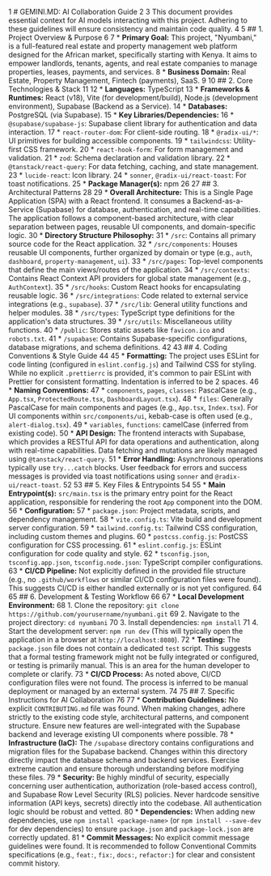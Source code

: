  1 # GEMINI.MD: AI Collaboration Guide
    2 
    3 This document provides essential context for AI models interacting with this project. Adhering to these guidelines will
      ensure consistency and maintain code quality.
    4 
    5 ## 1. Project Overview & Purpose
    6 
    7 *   **Primary Goal:** This project, "Nyumbani," is a full-featured real estate and property management web platform designed
      for the African market, specifically starting with Kenya. It aims to empower landlords, tenants, agents, and real estate
      companies to manage properties, leases, payments, and services.
    8 *   **Business Domain:** Real Estate, Property Management, Fintech (payments), SaaS.
    9 
   10 ## 2. Core Technologies & Stack
   11 
   12 *   **Languages:** TypeScript
   13 *   **Frameworks & Runtimes:** React (v18), Vite (for development/build), Node.js (development environment), Supabase
      (Backend as a Service).
   14 *   **Databases:** PostgreSQL (via Supabase).
   15 *   **Key Libraries/Dependencies:**
   16     *   `@supabase/supabase-js`: Supabase client library for authentication and data interaction.
   17     *   `react-router-dom`: For client-side routing.
   18     *   `@radix-ui/*`: UI primitives for building accessible components.
   19     *   `tailwindcss`: Utility-first CSS framework.
   20     *   `react-hook-form`: For form management and validation.
   21     *   `zod`: Schema declaration and validation library.
   22     *   `@tanstack/react-query`: For data fetching, caching, and state management.
   23     *   `lucide-react`: Icon library.
   24     *   `sonner`, `@radix-ui/react-toast`: For toast notifications.
   25 *   **Package Manager(s):** npm
   26 
   27 ## 3. Architectural Patterns
   28
   29 *   **Overall Architecture:** This is a Single Page Application (SPA) with a React frontend. It consumes a
      Backend-as-a-Service (Supabase) for database, authentication, and real-time capabilities. The application follows a
      component-based architecture, with clear separation between pages, reusable UI components, and domain-specific logic.
   30 *   **Directory Structure Philosophy:**
   31     *   `/src`: Contains all primary source code for the React application.
   32     *   `/src/components`: Houses reusable UI components, further organized by domain or type (e.g., `auth`, `dashboard`,
      `property-management`, `ui`).
   33     *   `/src/pages`: Top-level components that define the main views/routes of the application.
   34     *   `/src/contexts`: Contains React Context API providers for global state management (e.g., `AuthContext`).
   35     *   `/src/hooks`: Custom React hooks for encapsulating reusable logic.
   36     *   `/src/integrations`: Code related to external service integrations (e.g., `supabase`).
   37     *   `/src/lib`: General utility functions and helper modules.
   38     *   `/src/types`: TypeScript type definitions for the application's data structures.
   39     *   `/src/utils`: Miscellaneous utility functions.
   40     *   `/public`: Stores static assets like `favicon.ico` and `robots.txt`.
   41     *   `/supabase`: Contains Supabase-specific configurations, database migrations, and schema definitions.
   42
   43 ## 4. Coding Conventions & Style Guide
   44
   45 *   **Formatting:** The project uses ESLint for code linting (configured in `eslint.config.js`) and Tailwind CSS for styling.
      While no explicit `.prettierrc` is provided, it's common to pair ESLint with Prettier for consistent formatting. Indentation
      is inferred to be 2 spaces.
   46 *   **Naming Conventions:**
   47     *   `components`, `pages`, `classes`: PascalCase (e.g., `App.tsx`, `ProtectedRoute.tsx`, `DashboardLayout.tsx`).
   48     *   `files`: Generally PascalCase for main components and pages (e.g., `App.tsx`, `Index.tsx`). For UI components within
      `src/components/ui`, kebab-case is often used (e.g., `alert-dialog.tsx`).
   49     *   `variables`, `functions`: camelCase (inferred from existing code).
   50 *   **API Design:** The frontend interacts with Supabase, which provides a RESTful API for data operations and
      authentication, along with real-time capabilities. Data fetching and mutations are likely managed using
      `@tanstack/react-query`.
   51 *   **Error Handling:** Asynchronous operations typically use `try...catch` blocks. User feedback for errors and success
      messages is provided via toast notifications using `sonner` and `@radix-ui/react-toast`.
   52
   53 ## 5. Key Files & Entrypoints
   54
   55 *   **Main Entrypoint(s):** `src/main.tsx` is the primary entry point for the React application, responsible for rendering
      the root `App` component into the DOM.
   56 *   **Configuration:**
   57     *   `package.json`: Project metadata, scripts, and dependency management.
   58     *   `vite.config.ts`: Vite build and development server configuration.
   59     *   `tailwind.config.ts`: Tailwind CSS configuration, including custom themes and plugins.
   60     *   `postcss.config.js`: PostCSS configuration for CSS processing.
   61     *   `eslint.config.js`: ESLint configuration for code quality and style.
   62     *   `tsconfig.json`, `tsconfig.app.json`, `tsconfig.node.json`: TypeScript compiler configurations.
   63 *   **CI/CD Pipeline:** Not explicitly defined in the provided file structure (e.g., no `.github/workflows` or similar CI/CD
      configuration files were found). This suggests CI/CD is either handled externally or is not yet configured.
   64
   65 ## 6. Development & Testing Workflow
   66
   67 *   **Local Development Environment:**
   68     1.  Clone the repository: `git clone https://github.com/yourusername/nyumbani.git`
   69     2.  Navigate to the project directory: `cd nyumbani`
   70     3.  Install dependencies: `npm install`
   71     4.  Start the development server: `npm run dev` (This will typically open the application in a browser at
      `http://localhost:8080`).
   72 *   **Testing:** The `package.json` file does not contain a dedicated `test` script. This suggests that a formal testing
      framework might not be fully integrated or configured, or testing is primarily manual. This is an area for the human
      developer to complete or clarify.
   73 *   **CI/CD Process:** As noted above, CI/CD configuration files were not found. The process is inferred to be manual
      deployment or managed by an external system.
   74
   75 ## 7. Specific Instructions for AI Collaboration
   76
   77 *   **Contribution Guidelines:** No explicit `CONTRIBUTING.md` file was found. When making changes, adhere strictly to the
      existing code style, architectural patterns, and component structure. Ensure new features are well-integrated with the
      Supabase backend and leverage existing UI components where possible.
   78 *   **Infrastructure (IaC):** The `/supabase` directory contains configurations and migration files for the Supabase backend.
      Changes within this directory directly impact the database schema and backend services. Exercise extreme caution and ensure
      thorough understanding before modifying these files.
   79 *   **Security:** Be highly mindful of security, especially concerning user authentication, authorization (role-based access
      control), and Supabase Row Level Security (RLS) policies. Never hardcode sensitive information (API keys, secrets) directly
      into the codebase. All authentication logic should be robust and vetted.
   80 *   **Dependencies:** When adding new dependencies, use `npm install <package-name>` (or `npm install --save-dev` for dev
      dependencies) to ensure `package.json` and `package-lock.json` are correctly updated.
   81 *   **Commit Messages:** No explicit commit message guidelines were found. It is recommended to follow Conventional Commits
      specifications (e.g., `feat:`, `fix:`, `docs:`, `refactor:`) for clear and consistent commit history.
